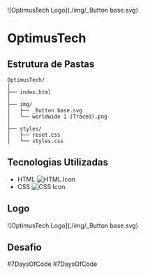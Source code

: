 
![OptimusTech Logo](./img/_Button base.svg)

# OptimusTech

## Estrutura de Pastas

```plaintext
OptimusTech/
│
├── index.html
│
├── img/
│   ├── _Button base.svg
│   └── worldwide 1 (Traced).png
│
├── styles/
│   ├── reset.css
│   └── styles.css
```

## Tecnologias Utilizadas

- HTML ![HTML Icon](https://img.icons8.com/color/48/000000/html-5.png)
- CSS ![CSS Icon](https://img.icons8.com/color/48/000000/css3.png)

## Logo

![OptimusTech Logo](./img/_Button base.svg)

## Desafio

#7DaysOfCode
#7DaysOfCode
